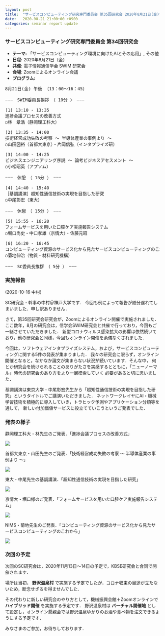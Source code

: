 ```yaml
---
layout: post
title:  "サービスコンピューティング研究専門委員会 第35回研究会 2020年8月21日(金)"
date:   2020-08-21 21:00:00 +0900
categories: seminar report update
---
```


### サービスコンピューティング研究専門委員会 第34回研究会
- __テーマ:__  「サービスコンピューティング環境に向けたAIとその応用」, その他
- __日程:__ 2020年8月21日（金）
- __共催:__ 電子情報通信学会 SWIM 研究会
- __会場:__ Zoomによるオンライン会議
- __プログラム:__

<pre>
8月21日(金) 午後 （13：00～16：45）

−−−　SWIM委員長挨拶　（ 10分 ）　−−−

(1) 13:10 - 13:35
進捗会議プロセスの改善方式
○林　章浩（静岡理工科大）

(2) 13:35 - 14:00
技術経営成功失敗の考察 ～ 半導体産業の事例より ～
○山田圀裕（首都大東京）・片岡信弘（インタプライズ研）

(3) 14:00 - 14:25
ビジネスエンジニアリング序説 ～ 論考ビジネスアセスメント ～
○小松昭英（アプソム）

−−−　休憩　（ 15分 ）　−−−

(4) 14:40 - 15:40
［基調講演］超知性通信技術の実現を目指した研究
○中尾彰宏（東大）

−−−　休憩　（ 15分 ）　−−−

(5) 15:55 - 16:20
フォームサービスを用いた口腔ケア実施報告システム
○堀口尚史・中口孝雄（京情大）・佐藤元昭

(6) 16:20 - 16:45
コンピューティング資源のサービス化から見たサービスコンピューティングのこれから(課題)
○菊地伸治（物質・材料研究機構）

−−−　SC委員長挨拶　（ 5分 ）　−−−
</pre>

### 実施報告

(2020-10-16 中村)

SC研究会・幹事の中村＠神戸大学です．
今回も例によって報告が随分遅れてしまいました．申し訳ありません．

さて，第35回研究会研究会が，Zoomによるオンライン開催で実施されました．
ここ数年，8月の研究会は，信学会SWIM研究会と共催で行っており，今回もご一緒させていただきました．
新型コロナウィルス感染拡大の影響は依然続いており，他の研究会と同様，今回もオンライン開催を余儀なくされました．

今回は，ソフトウェアインタプライズシステム，および，サービスコンピューティングに関する5件の発表が集まりました．
我々の研究会に限らず，オンライン開催となると，なかなか論文が集まらない状況が続いています．そんな中，
何とか研究会を続けられることのありがたさを実感するとともに，「ニューノーマル」時代の研究会のあり方をより一層模索していく
必要があると切に思いました．


基調講演は東京大学・中尾彰宏先生から「超知性通信技術の実現を目指した研究」というタイトルでご講演いただきました．
ネットワークレイヤにAI・機械学習技術を積極的に導入していき，トラヒック予測やアプリケーション分類等を通して，
新しい付加価値サービスに役立てていこうというご発表でした．


### 発表の様子

静岡理工科大・林先生のご発表．「進捗会議プロセスの改善方式」

<img src="/assets/file/20200821/01_presen_hayashi.jpg">

首都大東京・山田先生のご発表．「技術経営成功失敗の考察 ～ 半導体産業の事例より ～」

<img src="/assets/file/20200821/02_presen_yamada.jpg">

東大・中尾先生の基調講演．「超知性通信技術の実現を目指した研究」

<img src="/assets/file/20200821/04_keynote_nakao.jpg">


京情大・堀口様のご発表．「フォームサービスを用いた口腔ケア実施報告システム」

<img src="/assets/file/20200821/05_presen_horiguchi.jpg">


NIMS・菊地先生のご発表．「コンピューティング資源のサービス化から見たサービスコンピューティングのこれから」

<img src="/assets/file/20200821/06_presen_kikuchi.jpg">


### 次回の予定

次回のSC研究会は，2020年11月13日～14日の予定で，KBSE研究会と合同で開催されます．

場所は当初， __野沢温泉村__ で実施する予定でしたが，コロナ収束の目途が立たないため，断念せざるを得ませんでした．

その代わりに新しい研究会のやり方として，機械振興会館＋Zoomオンラインで __ハイブリッド開催__ を実施する予定です．
野沢温泉村は __バーチャル開催地__ として設定し，オンライン懇親会では野沢温泉ゆかりのお酒や食べ物を注文できるようにする予定です．

みなさまのご参加，お待ちしております．



